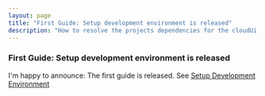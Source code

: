 ```yaml
---
layout: page
title: "First Guide: Setup development environment is released"
description: "How to resolve the projects dependencies for the cloudUi modules"
---
```


### First Guide: Setup development environment is released

I'm happy to announce: The first guide is released. See [Setup Development Environment](../../../guides/1_setupDevEnvironment.html)